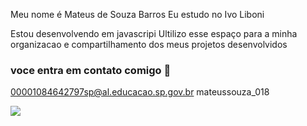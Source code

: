 Meu nome é Mateus de Souza Barros
Eu estudo no Ivo Liboni

Estou desenvolvendo em javascripi
Ultilizo esse espaço para a minha organizacao e compartilhamento dos meus projetos desenvolvidos

### voce entra em contato comigo 🥦

00001084642797sp@al.educacao.sp.gov.br
mateussouza_018



![](https://media1.tenor.com/m/PsntHCTcQu4AAAAd/futbol.gif)
